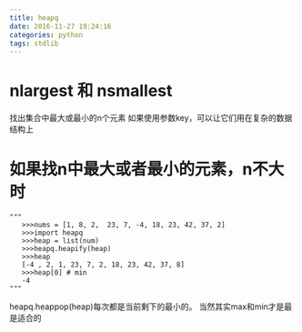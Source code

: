 ```yaml
---
title: heapq
date: 2016-11-27 19:24:16
categories: python
tags: stdlib
---
```


# nlargest 和 nsmallest
找出集合中最大或最小的n个元素
如果使用参数key，可以让它们用在复杂的数据结构上

# 如果找n中最大或者最小的元素，n不大时

```
"""
   >>>nums = [1, 8, 2,  23, 7, -4, 18, 23, 42, 37, 2]
   >>>import heapq
   >>>heap = list(num)
   >>>heapq.heapify(heap)
   >>>heap
   [-4 , 2, 1, 23, 7, 2, 18, 23, 42, 37, 8]
   >>>heap[0] # min
   -4
"""
```
heapq.heappop(heap)每次都是当前剩下的最小的。
当然其实max和min才是最是适合的




